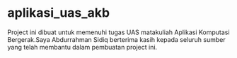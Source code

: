 # aplikasi_uas_akb
Project ini dibuat untuk memenuhi tugas UAS matakuliah Aplikasi Komputasi Bergerak.Saya Abdurrahman Sidiq berterima kasih kepada seluruh sumber yang telah membantu dalam pembuatan project ini.
